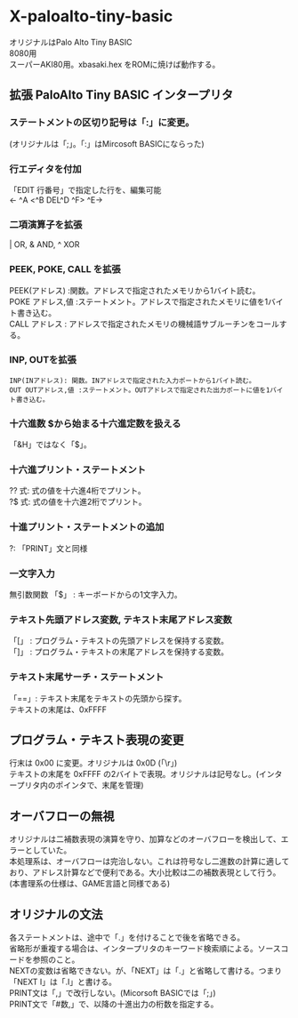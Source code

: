 # X-paloalto-tiny-basic
  オリジナルはPalo Alto Tiny BASIC  
  8080用  
  スーパーAKI80用。xbasaki.hex をROMに焼けば動作する。    
## 拡張 PaloAlto Tiny BASIC インタープリタ
### ステートメントの区切り記号は「:」に変更。
 (オリジナルは「;」。「:」はMircosoft BASICにならった)  
### 行エディタを付加  
  「EDIT 行番号」で指定した行を、編集可能  
  <- ^A  <^B  DEL^D  ^F> ^E->  
### 二項演算子を拡張
  | OR,  & AND, ^ XOR  
### PEEK, POKE, CALL を拡張
  PEEK(アドレス) :関数。アドレスで指定されたメモリから1バイト読む。  
  POKE アドレス,値 :ステートメント。アドレスで指定されたメモリに値を1バイト書き込む。  
  CALL アドレス : アドレスで指定されたメモリの機械語サブルーチンをコールする。  
### INP, OUTを拡張  
    INP(INアドレス): 関数。INアドレスで指定された入力ポートから1バイト読む。
    OUT OUTアドレス,値 :ステートメント。OUTアドレスで指定された出力ポートに値を1バイト書き込む。  
### 十六進数 $から始まる十六進定数を扱える  
   「&H」ではなく「$」。  
### 十六進プリント・ステートメント
  ?? 式: 式の値を十六進4桁でプリント。  
  ?$ 式: 式の値を十六進2桁でプリント。  
### 十進プリント・ステートメントの追加
  ?: 「PRINT」文と同様

### 一文字入力
  無引数関数 「$」 : キーボードからの1文字入力。  
### テキスト先頭アドレス変数, テキスト末尾アドレス変数
  「[」 : プログラム・テキストの先頭アドレスを保持する変数。  
  「]」 : プログラム・テキストの末尾アドレスを保持する変数。  
###   テキスト末尾サーチ・ステートメント
  「==」: テキスト末尾をテキストの先頭から探す。  
    テキストの末尾は、0xFFFF  

## プログラム・テキスト表現の変更
  行末は 0x00 に変更。オリジナルは 0x0D (「\r」)  
  テキストの末尾を 0xFFFF の2バイトで表現。オリジナルは記号なし。(インタープリタ内のポインタで、末尾を管理)  
## オーバフローの無視  
  オリジナルは二補数表現の演算を守り、加算などのオーバフローを検出して、エラーとしていた。  
  本処理系は、オーバフローは完治しない。これは符号なし二進数の計算に適しており、アドレス計算などで便利である。大小比較は二の補数表現として行う。  
   (本書理系の仕様は、GAME言語と同様である)
## オリジナルの文法
  各ステートメントは、途中で「.」を付けることで後を省略できる。  
  省略形が重複する場合は、インタープリタのキーワード検索順による。ソースコードを参照のこと。  
  NEXTの変数は省略できない。が、「NEXT」は「.」と省略して書ける。つまり「NEXT I」は「.I」と書ける。  
  PRINT文は「,」で改行しない。(Micorsoft BASICでは「;」)  
  PRINT文で「#数,」で、以降の十進出力の桁数を指定する。
